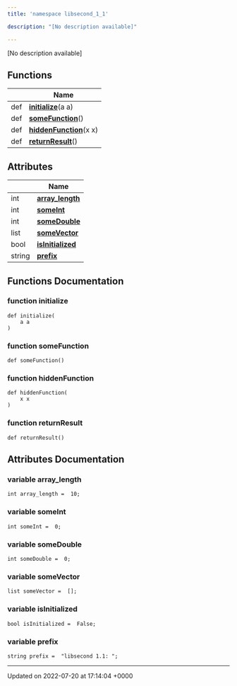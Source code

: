 ```yaml
---
title: 'namespace libsecond_1_1'

description: "[No description available]"

---
```







[No description available]

## Functions

|                | Name           |
| -------------- | -------------- |
| def | **[initialize](/documentation/code/namespaces/namespacelibsecond__1__1/#function-initialize)**(a a) |
| def | **[someFunction](/documentation/code/namespaces/namespacelibsecond__1__1/#function-somefunction)**() |
| def | **[hiddenFunction](/documentation/code/namespaces/namespacelibsecond__1__1/#function-hiddenfunction)**(x x) |
| def | **[returnResult](/documentation/code/namespaces/namespacelibsecond__1__1/#function-returnresult)**() |

## Attributes

|                | Name           |
| -------------- | -------------- |
| int | **[array_length](/documentation/code/namespaces/namespacelibsecond__1__1/#variable-array-length)**  |
| int | **[someInt](/documentation/code/namespaces/namespacelibsecond__1__1/#variable-someint)**  |
| int | **[someDouble](/documentation/code/namespaces/namespacelibsecond__1__1/#variable-somedouble)**  |
| list | **[someVector](/documentation/code/namespaces/namespacelibsecond__1__1/#variable-somevector)**  |
| bool | **[isInitialized](/documentation/code/namespaces/namespacelibsecond__1__1/#variable-isinitialized)**  |
| string | **[prefix](/documentation/code/namespaces/namespacelibsecond__1__1/#variable-prefix)**  |


## Functions Documentation

### function initialize

```
def initialize(
    a a
)
```


### function someFunction

```
def someFunction()
```


### function hiddenFunction

```
def hiddenFunction(
    x x
)
```


### function returnResult

```
def returnResult()
```



## Attributes Documentation

### variable array_length

```
int array_length =  10;
```


### variable someInt

```
int someInt =  0;
```


### variable someDouble

```
int someDouble =  0;
```


### variable someVector

```
list someVector =  [];
```


### variable isInitialized

```
bool isInitialized =  False;
```


### variable prefix

```
string prefix =  "libsecond 1.1: ";
```





-------------------------------

Updated on 2022-07-20 at 17:14:04 +0000